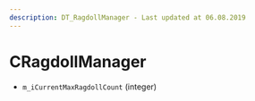 ```yaml
---
description: DT_RagdollManager - Last updated at 06.08.2019
---
```


# CRagdollManager


* `m_iCurrentMaxRagdollCount` (integer)